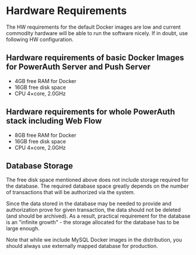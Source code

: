 # Hardware Requirements

The HW requirements for the default Docker images are low and current commodity hardware will be able to run the software nicely. If in doubt, use following HW configuration.

## Hardware requirements of basic Docker Images for PowerAuth Server and Push Server

- 4GB free RAM for Docker
- 16GB free disk space
- CPU 4×core, 2.0GHz

## Hardware requirements for whole PowerAuth stack including Web Flow

- 8GB free RAM for Docker
- 16GB free disk space
- CPU 4×core, 2.0GHz

## Database Storage

The free disk space mentioned above does not include storage required for the database. The required database space greatly depends on the number of transactions that will be authorized via the system.

Since the data stored in the database may be needed to provide and authorization prove for given transaction, the data should not be deleted (and should be archived). As a result, practical requirement for the database is an "infinite growth" - the storage allocated for the database has to be large enough.

Note that while we include MySQL Docker images in the distribution, you should always use externally mapped database for production.
